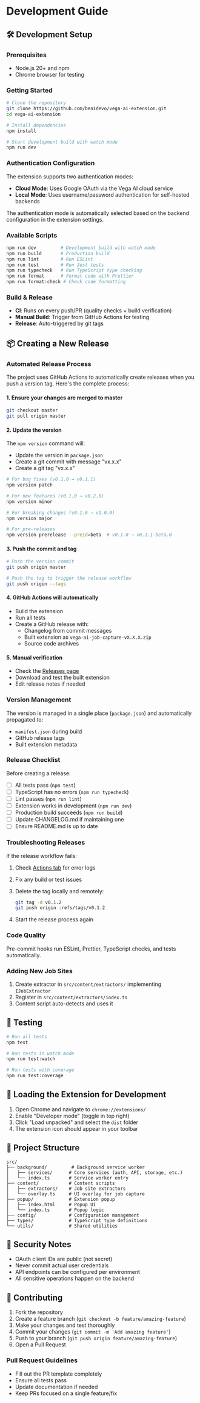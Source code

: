 # Development Guide

## 🛠️ Development Setup

### Prerequisites

- Node.js 20+ and npm
- Chrome browser for testing

### Getting Started

```bash
# Clone the repository
git clone https://github.com/benidevo/vega-ai-extension.git
cd vega-ai-extension

# Install dependencies
npm install

# Start development build with watch mode
npm run dev
```

### Authentication Configuration

The extension supports two authentication modes:

- **Cloud Mode**: Uses Google OAuth via the Vega AI cloud service
- **Local Mode**: Uses username/password authentication for self-hosted backends

The authentication mode is automatically selected based on the backend configuration in the extension settings.

### Available Scripts

```bash
npm run dev         # Development build with watch mode
npm run build       # Production build
npm run lint        # Run ESLint
npm run test        # Run Jest tests
npm run typecheck   # Run TypeScript type checking
npm run format      # Format code with Prettier
npm run format:check # Check code formatting
```

### Build & Release

- **CI**: Runs on every push/PR (quality checks + build verification)
- **Manual Build**: Trigger from GitHub Actions for testing
- **Release**: Auto-triggered by git tags

## 📦 Creating a New Release

### Automated Release Process

The project uses GitHub Actions to automatically create releases when you push a version tag. Here's the complete process:

#### 1. Ensure your changes are merged to master

```bash
git checkout master
git pull origin master
```

#### 2. Update the version

The `npm version` command will:

- Update the version in `package.json`
- Create a git commit with message "vx.x.x"
- Create a git tag "vx.x.x"

```bash
# For bug fixes (v0.1.0 → v0.1.1)
npm version patch

# For new features (v0.1.0 → v0.2.0)
npm version minor

# For breaking changes (v0.1.0 → v1.0.0)
npm version major

# For pre-releases
npm version prerelease --preid=beta  # v0.1.0 → v0.1.1-beta.0
```

#### 3. Push the commit and tag

```bash
# Push the version commit
git push origin master

# Push the tag to trigger the release workflow
git push origin --tags
```

#### 4. GitHub Actions will automatically

- Build the extension
- Run all tests
- Create a GitHub release with:
  - Changelog from commit messages
  - Built extension as `vega-ai-job-capture-vX.X.X.zip`
  - Source code archives

#### 5. Manual verification

- Check the [Releases page](https://github.com/benidevo/vega-ai-extension/releases)
- Download and test the built extension
- Edit release notes if needed

### Version Management

The version is managed in a single place (`package.json`) and automatically propagated to:

- `manifest.json` during build
- GitHub release tags
- Built extension metadata

### Release Checklist

Before creating a release:

- [ ] All tests pass (`npm test`)
- [ ] TypeScript has no errors (`npm run typecheck`)
- [ ] Lint passes (`npm run lint`)
- [ ] Extension works in development (`npm run dev`)
- [ ] Production build succeeds (`npm run build`)
- [ ] Update CHANGELOG.md if maintaining one
- [ ] Ensure README.md is up to date

### Troubleshooting Releases

If the release workflow fails:

1. Check [Actions tab](https://github.com/benidevo/vega-ai-extension/actions) for error logs
2. Fix any build or test issues
3. Delete the tag locally and remotely:

   ```bash
   git tag -d v0.1.2
   git push origin :refs/tags/v0.1.2
   ```

4. Start the release process again

### Code Quality

Pre-commit hooks run ESLint, Prettier, TypeScript checks, and tests automatically.

### Adding New Job Sites

1. Create extractor in `src/content/extractors/` implementing `IJobExtractor`
2. Register in `src/content/extractors/index.ts`
3. Content script auto-detects and uses it

## 🧪 Testing

```bash
# Run all tests
npm test

# Run tests in watch mode
npm run test:watch

# Run tests with coverage
npm run test:coverage
```

## 🔧 Loading the Extension for Development

1. Open Chrome and navigate to `chrome://extensions/`
2. Enable "Developer mode" (toggle in top right)
3. Click "Load unpacked" and select the `dist` folder
4. The extension icon should appear in your toolbar

## 📁 Project Structure

```plaintext
src/
├── background/         # Background service worker
│   ├── services/      # Core services (auth, API, storage, etc.)
│   └── index.ts       # Service worker entry
├── content/           # Content scripts
│   ├── extractors/    # Job site extractors
│   └── overlay.ts     # UI overlay for job capture
├── popup/             # Extension popup
│   ├── index.html     # Popup UI
│   └── index.ts       # Popup logic
├── config/            # Configuration management
├── types/             # TypeScript type definitions
└── utils/             # Shared utilities
```

## 🔐 Security Notes

- OAuth client IDs are public (not secret)
- Never commit actual user credentials
- API endpoints can be configured per environment
- All sensitive operations happen on the backend

## 🤝 Contributing

1. Fork the repository
2. Create a feature branch (`git checkout -b feature/amazing-feature`)
3. Make your changes and test thoroughly
4. Commit your changes (`git commit -m 'Add amazing feature'`)
5. Push to your branch (`git push origin feature/amazing-feature`)
6. Open a Pull Request

### Pull Request Guidelines

- Fill out the PR template completely
- Ensure all tests pass
- Update documentation if needed
- Keep PRs focused on a single feature/fix
